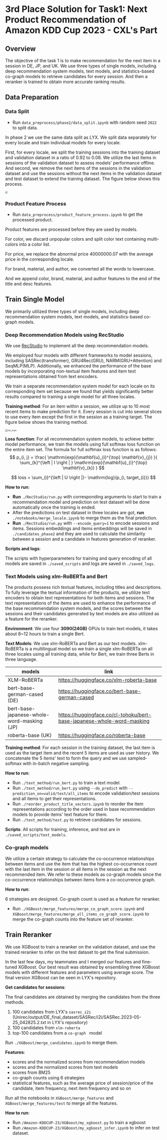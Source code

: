 # 3rd Place Solution for Task1: Next Product Recommendation of Amazon KDD Cup 2023 - CXL's Part

## Overview

The objective of the task 1 is to make recommendation for the next item in a session in DE, JP, and UK. We use three types of single models, including deep recommendation system models, text models, and statistics-based co-graph models to retrieve candidates for every session. And then a reranker is trained to obtain more accurate ranking results.  

## Data Preparation

### Data Split

- Run `data_preprocess/phase2/data_split.ipynb` with random seed `2022`  to split data. 

In phase 2 we use the same data split as LYX. We split data separately for every locale and train individual models for every locale.

First, for every locale, we split the training sessions into the training dataset and validation dataset in a ratio of 0.92 to 0.08. We utilize the last items in sessions of the validation dataset to assess models' performance offline.  And second, we remove the next items of the sessions in the validation dataset and use the sessions without the next items in the validation dataset and test dataset to extend the training dataset. The figure below shows this process. 

<img src="imgs/data_split.png" style="zoom: 50%;" />

### Product Feature Process

- Run `data_preprocess/product_feature_process.ipynb` to get the processed product. 

Product features are processed before they are used by models.

For color, we discard unpopular colors and split color text containing multi-colors into a color list. 

For price, we replace the abnormal price 40000000.07 with the average price in the corresponding locale. 

For brand, material, and author, we converted all the words to lowercase. 

And we append color, brand, material, and author features to the end of the title and desc features. 

## Train Single Model 

We primarily utilized three types of single models, including deep recommendation system models, text models, and statistics-based co-graph models. 

### Deep Recommendation Models using RecStudio

We use [RecStudio](https://github.com/ustcml/RecStudio) to implement all the deep recommendation models. 

We employed four models with different frameworks to model sessions, including SASRec(transformer), GRU4Rec(GRU), NARM(GRU+Attention) and SeqMLP(MLP). Additionally, we enhanced the performance of the base models by incorporating non-textual item features and item text representations obtained from text encoders.

We train a separate recommendation system model for each locale on its corresponding item set because we found that yields significantly better results compared to training a single model for all three locales. 

**Training method**: For an item within a session, we utilize up to 10 most recent items to make prediction for it.  Every session is cut into several slices to use every item except the first in the session as a training target. The figure below shows the training method. 

<img src="imgs/rec_train.png" alt="rec_train" style="zoom:50%;" />

**Loss function**: For all recommendation system models, to achieve better model performance, we train the models using full softmax loss function on the entire item set. The formula for full softmax loss function is as follows: 
$$ p_{i, j} = \frac{ \mathrm{exp}(\mathbf{u}_{i}^{\top} \mathbf{v}_{j}) }{ \sum_{k}^{\left | I \right | } \mathrm{exp}(\mathbf{u}_{i}^{\top} \mathbf{v}_{k}) } $$

$$ loss = \sum_{i}^{\left | U \right |}- \mathrm{log}(p_{i, target_{i}}) $$

**How to run**:

- **Run** `./RecStudio/run.py` with corresponding arguments to start to train a recommendation model and prediction on test dataset will be done automatically once the training is ended. 
- After the predictions on test dataset in three locales are got, **run** `./notebooks/merge_locale.ipynb` to merge them as the final prediction. 
- **Run** `./RecStudio/run.py` with `--encode_query=1` to encode sessions and items. Sessions embeddings and items embeddings will be saved in `./candidates_phase2` and they are used to calculate the similarity between a session and a candidate in features generation of reranker. 

**Scripts and logs**: 

 The scripts with hyperparameters for training and query encoding of all models are saved in `./saved_scripts` and logs are saved in `./saved_logs`. 

### Text Models using xlm-RoBERTa and Bert 

The products possess rich textual features, including titles and descriptions. To fully leverage the textual information of the products, we utilize text encoders to obtain text representations for both items and sessions. The text representations of the items are used to enhance the performance of the base recommendation system models, and the scores between the sessions and their candidates generated by text models are also utilized as a feature for the reranker.

**Environment**: We use four **3090(24GB)** GPUs to train text models, it takes about 8~12 hours to train a single Bert.    

**Text Models**: We use xlm-RoBERTa and Bert as our text models. xlm-RoBERTa is a multilingual model so we train a single xlm-RoBERTa on all three locales using all training data, while for Bert, we train three Berts in three language. 

| models                                     | link                                                         |
| ------------------------------------------ | ------------------------------------------------------------ |
| XLM-RoBERTa                                | https://huggingface.co/xlm-roberta-base                      |
| bert-base-german-cased (DE)                | https://huggingface.co/bert-base-german-cased                |
| bert-base-japanese-whole-word-masking (JP) | https://huggingface.co/cl-tohoku/bert-base-japanese-whole-word-masking |
| roberta-base (UK)                          | https://huggingface.co/roberta-base                          |

**Training method**: For each session in the training dataset, the last item is used as the target item and the recent 5 items are used as user history. We concatenate the 5 items' text to form the query and we use sampled-softmax with in-batch negative sampling. 

**How to run**:

- Run `./text_method/run_bert.py` to train a text model. 
- Run `./text_method/run_bert.py` using `--do_predict` with `--prediction_on=valid/test/all_items` to encode validation/test sessions and all items to get their representations. 
- Run `./reorder_product_title_vectors.ipynb` to reorder the item representations according to the order used in base recommendation models to provide items' text feature for them. 
- Run `./text_method/test.py` to retrieve candidates for sessions. 

**Scripts**: All scripts for training, inference, and test are in `./saved_scripts/text_models`. 

### Co-graph models 

We utilize a certain strategy to calculate the co-occurrence relationships between items and use the item that has the highest co-occurrence count with the last item in the session or all items in the session as the next recommended item. We refer to these models as co-graph models since the co-occurrence relationships between items form a co-occurrence graph.

**How to run**:

6 strategies are designed. Co-graph count is used as a feature for reranker. 

- Run `./XGBoost/merge_features/merge_co_graph_score.ipynb` and `XGBoost/merge_features/merge_all_items_co_graph_score.ipynb` to merge the co-graph counts into the feature set of reranker. 

## Train Reranker

We use XGBoost to train a reranker on the validation dataset, and use the trained reranker to infer on the test dataset to get the final submission. 

In the last few days, my teammates and I merged our features and fine-tuned XGBoost. Our best result was obtained by ensembling three XGBoost models with different features and parameters using average score. The final version XGBoost can be seen in LYX's repository. 

**Get candidates for sessions**:

The final candidates are obtained by merging the candidates from the three methods.

1. 100 candidates from LYX's `sasrec_i2i` (Unirec/output/DE_final_dataset/SASRec/i2i/SASRec.2023-05-25_042825.2.txt in LYX's repository)
2. 100 candidates from `xlm-roberta`
3. top-100 candidates from a  `co-graph ` model 

Run `./XGBoost/merge_candidates.ipynb` to merge them. 

**Features**:

- scores and the normalized scores from recommendation models 
- scores and the normalized scores from text models 
- scores from BM25
- co-graph counts using 6 strategies 
- statistical features, such as the average price of session/price of the candidate, item frequency, next item frequency and so on 

Run all the notebooks in `XGBoost/merge_features` and `XGBoost/merge_features/test` to merge all the features. 

**How to run**:

- Run `/Amazon-KDDCUP-23/XGBoost/my_xgboost.py` to train a xgboost
- Run `/Amazon-KDDCUP-23/XGBoost/my_xgboost_infer.ipynb` to infer on test dataset. 

